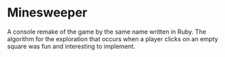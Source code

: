 Minesweeper
===========

A console remake of the game by the same name written in Ruby. The algorithm for the exploration that occurs when a player clicks on an empty square was fun and interesting to implement.
